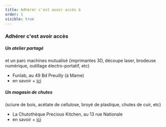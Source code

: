 ```yaml
---
title: Adhérer c'est avoir accès à
order: 1
visible: true
---
```

### Adhérer c'est avoir accès 
##### Un atelier partagé 
et un parc machines mutualisé  (imprimantes 3D, découpe laser, brodeuse numérique, outillage électro-portatif, etc)
* Funlab, au 49 Bd Preuilly (à Mame)
* en savoir + [ici](https://lafun.fr/activites/funlab/)

##### Un magasin de chutes 
(sciure de bois, acétate de cellulose, broyé de plastique, chutes de cuir, etc)
* La Chutothèque Precious Kitchen, au 13 rue Nationale 
* en savoir + [ici](https://www.instagram.com/preciouskitchen_/)